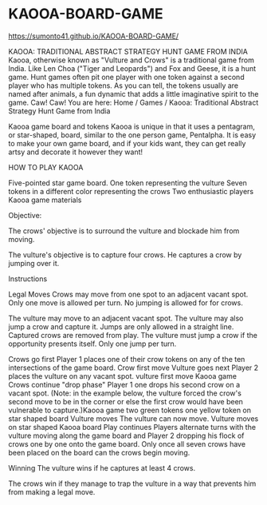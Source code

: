 # KAOOA-BOARD-GAME
https://sumonto41.github.io/KAOOA-BOARD-GAME/

KAOOA: TRADITIONAL ABSTRACT STRATEGY HUNT GAME FROM INDIA
Kaooa, otherwise known as "Vulture and Crows" is a traditional game from India. Like Len Choa ("Tiger and Leopards") and Fox and Geese, it is a hunt game. Hunt games often pit one player with one token against a second player who has multiple tokens. As you can tell, the tokens usually are named after animals, a fun dynamic that adds a little imaginative spirit to the game. Caw! Caw!
You are here: Home / Games / Kaooa: Traditional Abstract Strategy Hunt Game from India


Kaooa game board and tokens
Kaooa is unique in that it uses a pentagram, or star-shaped, board, similar to the one person game, Pentalpha. It is easy to make your own game board, and if your kids want, they can get really artsy and decorate it however they want!

HOW TO PLAY KAOOA


Five-pointed star game board.
One token representing the vulture
Seven tokens in a different color representing the crows
Two enthusiastic players
Kaooa game materials

Objective:

The crows' objective is to surround the vulture and blockade him from moving.

The vulture's objective is to capture four crows. He captures a crow by jumping over it.

Instructions


Legal Moves
Crows may move from one spot to an adjacent vacant spot. Only one move is allowed per turn. No jumping is allowed for for crows.

The vulture may move to an adjacent vacant spot. The vulture may also jump a crow and capture it. Jumps are only allowed in a straight line. Captured crows are removed from play. The vulture must jump a crow if the opportunity presents itself. Only one jump per turn.

Crows go first
Player 1 places one of their crow tokens on any of the ten intersections of the game board. Crow first move
Vulture goes next
Player 2 places the vulture on any vacant spot. vulture first move Kaooa game
Crows continue "drop phase"
Player 1 one drops his second crow on a vacant spot. (Note: in the example below, the vulture forced the crow's second move to be in the corner or else the first crow would have been vulnerable to capture.)Kaooa game two green tokens one yellow token on star shaped board
Vulture moves
The vulture can now move. Vulture moves on star shaped Kaooa board
Play continues
Players alternate turns with the vulture moving along the game board and Player 2 dropping his flock of crows one by one onto the game board. Only once all seven crows have been placed on the board can the crows begin moving.

Winning
The vulture wins if he captures at least 4 crows.

The crows win if they manage to trap the vulture in a way that prevents him from making a legal move.
